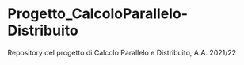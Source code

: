 # Progetto_CalcoloParallelo-Distribuito
Repository del progetto di Calcolo Parallelo e Distribuito, A.A. 2021/22
